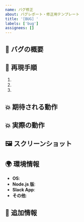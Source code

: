 ```yaml
---
name: バグ修正
about: バグレポート・修正用テンプレート
title: '[BUG] '
labels: ['bug']
assignees: []
---
```


## 🐛 バグの概要

<!-- バグの概要を簡潔に記載 -->

## 🔄 再現手順

1.
2.
3.

## 💥 期待される動作

<!-- 本来どのような動作をするべきか -->

## 💥 実際の動作

<!-- 実際に発生している問題の動作 -->

## 🖼️ スクリーンショット

<!-- 可能であれば、スクリーンショットを添付 -->

## 🌍 環境情報

- **OS**:
- **Node.js 版**:
- **Slack App**:
- **その他**:

## 📝 追加情報

<!-- その他、調査に有用な情報があれば記載 -->
